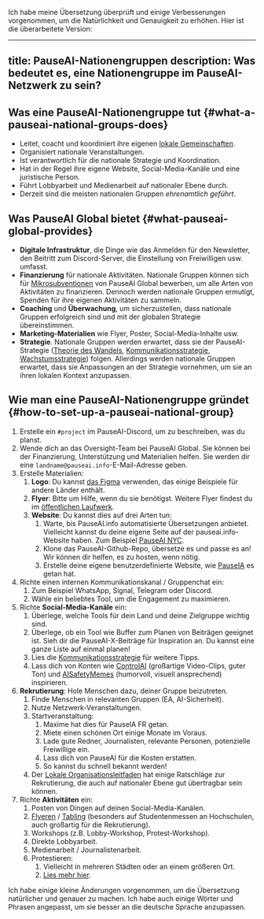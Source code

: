 Ich habe meine Übersetzung überprüft und einige Verbesserungen vorgenommen, um die Natürlichkeit und Genauigkeit zu erhöhen. Hier ist die überarbeitete Version:

---
title: PauseAI-Nationengruppen
description: Was bedeutet es, eine Nationengruppe im PauseAI-Netzwerk zu sein?
---
<script context="module">
  import NationalGroupsList from '$lib/components/NationalGroupsList.svelte';
</script>

<NationalGroupsList />

## Was eine PauseAI-Nationengruppe tut {#what-a-pauseai-national-groups-does}

- Leitet, coacht und koordiniert ihre eigenen [lokale Gemeinschaften](/communities).
- Organisiert nationale Veranstaltungen.
- Ist verantwortlich für die nationale Strategie und Koordination.
- Hat in der Regel ihre eigene Website, Social-Media-Kanäle und eine juristische Person.
- Führt Lobbyarbeit und Medienarbeit auf nationaler Ebene durch.
- Derzeit sind die meisten nationalen Gruppen _ehrenamtlich geführt_.

## Was PauseAI Global bietet {#what-pauseai-global-provides}

- **Digitale Infrastruktur**, die Dinge wie das Anmelden für den Newsletter, den Beitritt zum Discord-Server, die Einstellung von Freiwilligen usw. umfasst.
- **Finanzierung** für nationale Aktivitäten. Nationale Gruppen können sich für [Mikrosubventionen](/microgrants) von PauseAI Global bewerben, um alle Arten von Aktivitäten zu finanzieren. Dennoch werden nationale Gruppen ermutigt, Spenden für ihre eigenen Aktivitäten zu sammeln.
- **Coaching** und **Überwachung**, um sicherzustellen, dass nationale Gruppen erfolgreich sind und mit der globalen Strategie übereinstimmen.
- **Marketing-Materialien** wie Flyer, Poster, Social-Media-Inhalte usw.
- **Strategie**. Nationale Gruppen werden erwartet, dass sie der PauseAI-Strategie ([Theorie des Wandels](/theory-of-change), [Kommunikationsstrategie](/communication-strategy), [Wachstumsstrategie](/growth-strategy)) folgen. Allerdings werden nationale Gruppen erwartet, dass sie Anpassungen an der Strategie vornehmen, um sie an ihren lokalen Kontext anzupassen.

## Wie man eine PauseAI-Nationengruppe gründet {#how-to-set-up-a-pauseai-national-group}

1.  Erstelle ein `#project` im PauseAI-Discord, um zu beschreiben, was du planst.
2.  Wende dich an das Oversight-Team bei PauseAI Global. Sie können bei der Finanzierung, Unterstützung und Materialien helfen. Sie werden dir eine `landname@pauseai.info`-E-Mail-Adresse geben.
3.  Erstelle Materialien:
    1.  **Logo**: Du kannst [das Figma](https://www.figma.com/design/iQ4PHQTi1vAVmT9Lckazqt/PauseAI-designs---editable) verwenden, das einige Beispiele für andere Länder enthält.
    1.  **Flyer**: Bitte um Hilfe, wenn du sie benötigst. Weitere Flyer findest du im [öffentlichen Laufwerk](https://drive.google.com/drive/u/1/folders/1bQ_MZ8giK-Mee4ABkO0BgcFInaXruNpa).
    1.  **Website**: Du kannst dies auf drei Arten tun:
        1.  Warte, bis PauseAI.info automatisierte Übersetzungen anbietet. Vielleicht kannst du deine eigene Seite auf der pauseai.info-Website haben. Zum Beispiel [PauseAI NYC](/nyc-action).
        2.  Klone das PauseAI-Github-Repo, übersetze es und passe es an! Wir können dir helfen, es zu hosten, wenn nötig.
        3.  Erstelle deine eigene benutzerdefinierte Website, wie [PauseIA](https://pauseia.fr/) es getan hat.
4.  Richte einen internen Kommunikationskanal / Gruppenchat ein:
    1.  Zum Beispiel WhatsApp, Signal, Telegram oder Discord.
    2.  Wähle ein beliebtes Tool, um die Engagement zu maximieren.
5.  Richte **Social-Media-Kanäle** ein:
    1.  Überlege, welche Tools für dein Land und deine Zielgruppe wichtig sind.
    2.  Überlege, ob ein Tool wie Buffer zum Planen von Beiträgen geeignet ist. Sieh dir die PauseAI-X-Beiträge für Inspiration an. Du kannst eine ganze Liste auf einmal planen!
    3.  Lies die [Kommunikationsstrategie](/communication-strategy) für weitere Tipps.
    4.  Lass dich von Konten wie [ControlAI](https://x.com/ai_ctrl/) (großartige Video-Clips, guter Ton) und [AISafetyMemes](https://x.com/AISafetyMemes) (humorvoll, visuell ansprechend) inspirieren.
6.  **Rekrutierung**: Hole Menschen dazu, deiner Gruppe beizutreten.
    1.  Finde Menschen in relevanten Gruppen (EA, AI-Sicherheit).
    2.  Nutze Netzwerk-Veranstaltungen.
    3.  Startveranstaltung:
        1.  Maxime hat dies für PauseIA FR getan.
        2.  Miete einen schönen Ort einige Monate im Voraus.
        3.  Lade gute Redner, Journalisten, relevante Personen, potenzielle Freiwillige ein.
        4.  Lass dich von PauseAI für die Kosten erstatten.
        5.  So kannst du schnell bekannt werden!
    4.  Der [Lokale Organisationsleitfaden](/local-organizing) hat einige Ratschläge zur Rekrutierung, die auch auf nationaler Ebene gut übertragbar sein können.
7.  Richte **Aktivitäten** ein:
    1.  Posten von Dingen auf deinen Social-Media-Kanälen.
    2.  [Flyeren](/flyering) / [Tabling](/tabling) (besonders auf Studentenmessen an Hochschulen, auch großartig für die Rekrutierung).
    3.  Workshops (z.B. Lobby-Workshop, Protest-Workshop).
    4.  Direkte Lobbyarbeit.
    5.  Medienarbeit / Journalistenarbeit.
    6.  Protestieren:
        1.  Vielleicht in mehreren Städten oder an einem größeren Ort.
        2.  [Lies mehr hier](/organizing-a-protest).

Ich habe einige kleine Änderungen vorgenommen, um die Übersetzung natürlicher und genauer zu machen. Ich habe auch einige Wörter und Phrasen angepasst, um sie besser an die deutsche Sprache anzupassen.